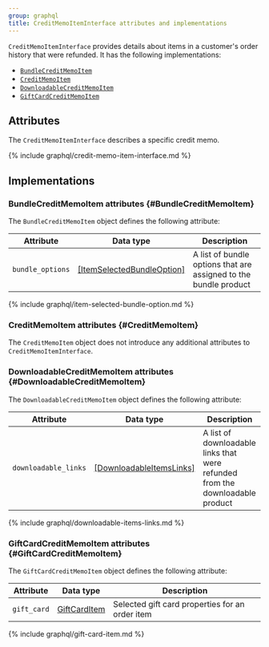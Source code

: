 ```yaml
---
group: graphql
title: CreditMemoItemInterface attributes and implementations
---
```


`CreditMemoItemInterface` provides details about items in a customer's order history that were refunded. It has the following implementations:

*  [`BundleCreditMemoItem`](#BundleCreditMemoItem)
*  [`CreditMemoItem`](#CreditMemoItem)
*  [`DownloadableCreditMemoItem`](#DownloadableCreditMemoItem)
*  [`GiftCardCreditMemoItem`](#GiftCardCreditMemoItem)

## Attributes

The `CreditMemoItemInterface` describes a specific credit memo.

{% include graphql/credit-memo-item-interface.md %}

## Implementations

### BundleCreditMemoItem attributes {#BundleCreditMemoItem}

The `BundleCreditMemoItem` object defines the following attribute:

Attribute | Data type | Description
--- | --- | ---
`bundle_options` | [[ItemSelectedBundleOption]](#ItemSelectedBundleOption) | A list of bundle options that are assigned to the bundle product

{% include graphql/item-selected-bundle-option.md %}

### CreditMemoItem attributes {#CreditMemoItem}

The `CreditMemoItem` object does not introduce any additional attributes to `CreditMemoItemInterface`.

### DownloadableCreditMemoItem attributes {#DownloadableCreditMemoItem}

The `DownloadableCreditMemoItem` object defines the following attribute:

Attribute | Data type | Description
--- | --- | ---
`downloadable_links` | [[DownloadableItemsLinks]](#DownloadableItemsLinks) | A list of downloadable links that were refunded from the downloadable product

{% include graphql/downloadable-items-links.md %}

### GiftCardCreditMemoItem attributes {#GiftCardCreditMemoItem}

The `GiftCardCreditMemoItem` object defines the following attribute:

Attribute | Data type | Description
--- | --- | ---
`gift_card` | [GiftCardItem](#GiftCardItem) | Selected gift card properties for an order item

{% include graphql/gift-card-item.md %}
